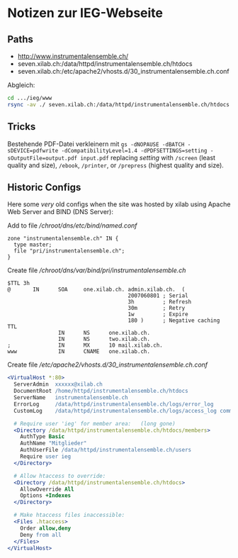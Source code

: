 
# Notizen zur IEG-Webseite

## Paths

- <http://www.instrumentalensemble.ch/>
- seven.xilab.ch:/data/httpd/instrumentalensemble.ch/htdocs
- seven.xilab.ch:/etc/apache2/vhosts.d/30_instrumentalensemble.ch.conf

Abgleich:

```sh
cd .../ieg/www
rsync -av ./ seven.xilab.ch:/data/httpd/instrumentalensemble.ch/htdocs
```

## Tricks

Bestehende PDF-Datei verkleinern mit
`gs -dNOPAUSE -dBATCH -sDEVICE=pdfwrite -dCompatibilityLevel=1.4
-dPDFSETTINGS=setting -sOutputFile=output.pdf input.pdf`
replacing *setting* with `/screen` (least quality and size),
`/ebook`, `/printer`, or `/prepress` (highest quality and size).

## Historic Configs

Here some *very* old configs when the site was hosted by xilab
using Apache Web Server and BIND (DNS Server):

Add to file */chroot/dns/etc/bind/named.conf*

```BIND
zone "instrumentalensemble.ch" IN {
  type master;
  file "pri/instrumentalensemble.ch";
}
```

Create file */chroot/dns/var/bind/pri/instrumentalensemble.ch*

```BIND
$TTL 3h
@       IN      SOA     one.xilab.ch. admin.xilab.ch.  (
                                      2007060801 ; Serial
                                      3h         ; Refresh
                                      30m        ; Retry
                                      1w         ; Expire
                                      180 )      ; Negative caching TTL
                IN      NS      one.xilab.ch.
                IN      NS      two.xilab.ch.
;               IN      MX      10 mail.xilab.ch.
www             IN      CNAME   one.xilab.ch.
```

Create file */etc/apache2/vhosts.d/30\_instrumentalensemble.ch.conf*

```Apache
<VirtualHost *:80>
  ServerAdmin  xxxxxx@xilab.ch
  DocumentRoot /home/httpd/instrumentalensemble.ch/htdocs
  ServerName   instrumentalensemble.ch
  ErrorLog     /data/httpd/instrumentalensemble.ch/logs/error_log
  CustomLog    /data/httpd/instrumentalensemble.ch/logs/access_log common

  # Require user 'ieg' for member area:   (long gone)
  <Directory /data/httpd/instrumentalensemble.ch/htdocs/members>
    AuthType Basic
    AuthName "Mitglieder"
    AuthUserFile /data/httpd/instrumentalensemble.ch/users
    Require user ieg
  </Directory>

  # Allow htaccess to override:
  <Directory /data/httpd/instrumentalensemble.ch/htdocs>
    AllowOverride All
    Options +Indexes
  </Directory>

  # Make htaccess files inaccessible:
  <Files .htaccess>
    Order allow,deny
    Deny from all
  </Files>
</VirtualHost>
```
